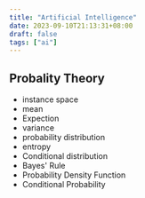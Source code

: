 ```yaml
---
title: "Artificial Intelligence"
date: 2023-09-10T21:13:31+08:00
draft: false
tags: ["ai"]
---
```



## Probality Theory

- instance space
- mean
- Expection
- variance
- probability distribution
- entropy
- Conditional distribution
- Bayes' Rule 
- Probability Density Function 
- Conditional Probability
